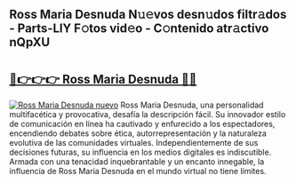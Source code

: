 ## Ross Maria Desnuda N𝚞𝚎vos desn𝚞dos filtr𝚊dos - Parts-LlY F𝚘tos vid𝚎o - C𝚘ntenido atr𝚊ctivo nQpXU

# <h2><a href="http://mb4tqp.tromn.icu/?c=Ross+Maria+Desnuda">🔗👉👉👉 Ross Maria Desnuda 🔗🔗</a></h2>

[![Ross Maria Desnuda nuevo](https://i.imgur.com/pEAQMta.gif)](http://mb4tqp.tromn.icu/?c=Ross+Maria+Desnuda)
Ross Maria Desnuda, una personalidad multifacética y provocativa, desafía la descripción fácil. Su innovador estilo de comunicación en línea ha cautivado y enfurecido a los espectadores, encendiendo debates sobre ética, autorrepresentación y la naturaleza evolutiva de las comunidades virtuales. Independientemente de sus decisiones futuras, su influencia en los medios digitales es indiscutible. Armada con una tenacidad inquebrantable y un encanto innegable, la influencia de Ross Maria Desnuda en el mundo virtual no tiene límites.
